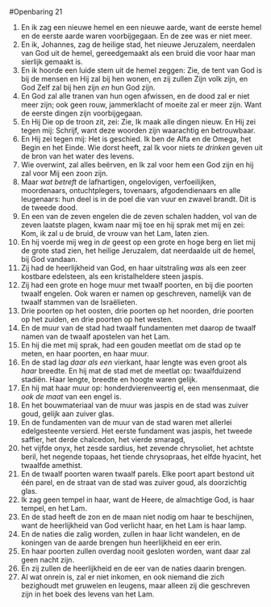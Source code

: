 #Openbaring 21
1. En ik zag een nieuwe hemel en een nieuwe aarde, want de eerste hemel en de eerste aarde waren voorbijgegaan. En de zee was er niet meer.
2. En ik, Johannes, zag de heilige stad, het nieuwe Jeruzalem, neerdalen van God uit de hemel, gereedgemaakt als een bruid die voor haar man sierlijk gemaakt is.
3. En ik hoorde een luide stem uit de hemel zeggen: Zie, de tent van God is bij de mensen en Hij zal bij hen wonen, en zij zullen Zijn volk zijn, en God Zelf zal bij hen zijn *en* hun God zijn.
4. En God zal alle tranen van hun ogen afwissen, en de dood zal er niet meer zijn; ook geen rouw, jammerklacht of moeite zal er meer zijn. Want de eerste dingen zijn voorbijgegaan.
5. En Hij Die op de troon zit, zei: Zie, Ik maak alle dingen nieuw. En Hij zei tegen mij: Schrijf, want deze woorden zijn waarachtig en betrouwbaar.
6. En Hij zei tegen mij: Het is geschied. Ik ben de Alfa en de Omega, het Begin en het Einde. Wie dorst heeft, zal Ik voor niets *te drinken* geven uit de bron van het water des levens.
7. Wie overwint, zal alles beërven, en Ik zal voor hem een God zijn en hij zal voor Mij een zoon zijn.
8. Maar *wat betreft* de lafhartigen, ongelovigen, verfoeilijken, moordenaars, ontuchtplegers, tovenaars, afgodendienaars en alle leugenaars: hun deel is in de poel die van vuur en zwavel brandt. Dit is de tweede dood.
9. En een van de zeven engelen die de zeven schalen hadden, vol van de zeven laatste plagen, kwam naar mij toe en hij sprak met mij en zei: Kom, ik zal u de bruid, de vrouw van het Lam, laten zien.
10. En hij voerde mij weg in *de* geest op een grote en hoge berg en liet mij de grote stad zien, het heilige Jeruzalem, dat neerdaalde uit de hemel, bij God vandaan.
11. Zij had de heerlijkheid van God, en haar uitstraling *was* als een zeer kostbare edelsteen, als een kristalheldere steen jaspis.
12. Zij had een grote en hoge muur met twaalf poorten, en bij die poorten twaalf engelen. Ook waren er namen op geschreven, namelijk van de twaalf stammen van de Israëlieten.
13. Drie poorten op het oosten, drie poorten op het noorden, drie poorten op het zuiden, en drie poorten op het westen.
14. En de muur van de stad had twaalf fundamenten met daarop de twaalf namen van de twaalf apostelen van het Lam.
15. En hij die met mij sprak, had een gouden meetlat om de stad op te meten, en haar poorten, en haar muur.
16. En de stad lag *daar als een* vierkant, haar lengte was even groot als *haar* breedte. En hij mat de stad met de meetlat op: twaalfduizend stadiën. Haar lengte, breedte en hoogte waren gelijk.
17. En hij mat haar muur op: honderdvierenveertig el, een mensenmaat, die *ook de maat* van een engel is.
18. En het bouwmateriaal van de muur was jaspis en de stad was zuiver goud, gelijk aan zuiver glas.
19. En de fundamenten van de muur van de stad waren met allerlei edelgesteente versierd. Het eerste fundament was jaspis, het tweede saffier, het derde chalcedon, het vierde smaragd,
20. het vijfde onyx, het zesde sardius, het zevende chrysoliet, het achtste beril, het negende topaas, het tiende chrysopraas, het elfde hyacint, het twaalfde amethist.
21. En de twaalf poorten waren twaalf parels. Elke poort apart bestond uit één parel, en de straat van de stad was zuiver goud, als doorzichtig glas.
22. Ik zag geen tempel in haar, want de Heere, de almachtige God, is haar tempel, en het Lam.
23. En de stad heeft de zon en de maan niet nodig om haar te beschijnen, want de heerlijkheid van God verlicht haar, en het Lam is haar lamp.
24. En de naties die zalig worden, zullen in haar licht wandelen, en de koningen van de aarde brengen hun heerlijkheid en eer erin.
25. En haar poorten zullen overdag nooit gesloten worden, want daar zal geen nacht zijn.
26. En zij zullen de heerlijkheid en de eer van de naties daarin brengen.
27. Al wat onrein is, zal er niet inkomen, en ook niemand die zich bezighoudt met gruwelen en leugens, maar alleen zij die geschreven zijn in het boek des levens van het Lam.
